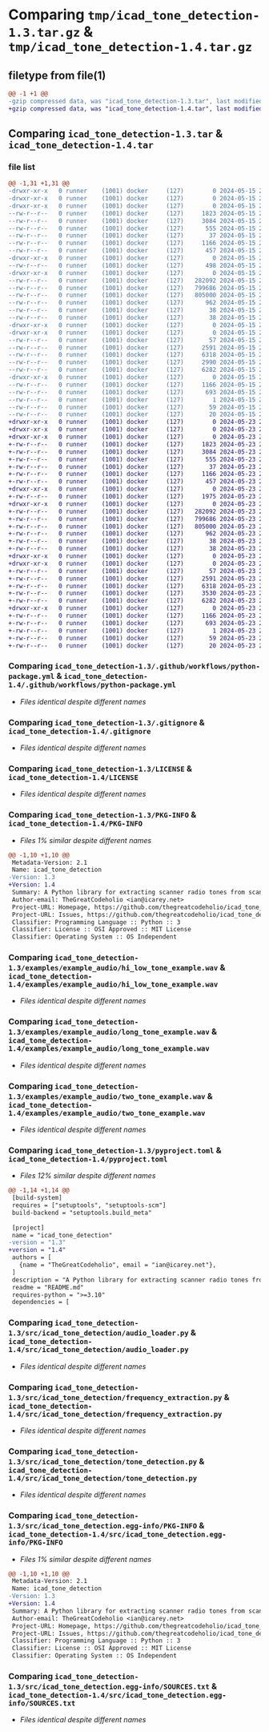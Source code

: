 # Comparing `tmp/icad_tone_detection-1.3.tar.gz` & `tmp/icad_tone_detection-1.4.tar.gz`

## filetype from file(1)

```diff
@@ -1 +1 @@
-gzip compressed data, was "icad_tone_detection-1.3.tar", last modified: Wed May 15 23:39:45 2024, max compression
+gzip compressed data, was "icad_tone_detection-1.4.tar", last modified: Thu May 23 21:06:24 2024, max compression
```

## Comparing `icad_tone_detection-1.3.tar` & `icad_tone_detection-1.4.tar`

### file list

```diff
@@ -1,31 +1,31 @@
-drwxr-xr-x   0 runner    (1001) docker     (127)        0 2024-05-15 23:39:45.563603 icad_tone_detection-1.3/
-drwxr-xr-x   0 runner    (1001) docker     (127)        0 2024-05-15 23:39:45.555603 icad_tone_detection-1.3/.github/
-drwxr-xr-x   0 runner    (1001) docker     (127)        0 2024-05-15 23:39:45.559603 icad_tone_detection-1.3/.github/workflows/
--rw-r--r--   0 runner    (1001) docker     (127)     1823 2024-05-15 23:39:31.000000 icad_tone_detection-1.3/.github/workflows/python-package.yml
--rw-r--r--   0 runner    (1001) docker     (127)     3084 2024-05-15 23:39:31.000000 icad_tone_detection-1.3/.gitignore
--rw-r--r--   0 runner    (1001) docker     (127)      555 2024-05-15 23:39:31.000000 icad_tone_detection-1.3/LICENSE
--rw-r--r--   0 runner    (1001) docker     (127)       37 2024-05-15 23:39:31.000000 icad_tone_detection-1.3/MANIFEST.in
--rw-r--r--   0 runner    (1001) docker     (127)     1166 2024-05-15 23:39:45.563603 icad_tone_detection-1.3/PKG-INFO
--rw-r--r--   0 runner    (1001) docker     (127)      457 2024-05-15 23:39:31.000000 icad_tone_detection-1.3/README.md
-drwxr-xr-x   0 runner    (1001) docker     (127)        0 2024-05-15 23:39:45.559603 icad_tone_detection-1.3/examples/
--rw-r--r--   0 runner    (1001) docker     (127)      498 2024-05-15 23:39:31.000000 icad_tone_detection-1.3/examples/detect_test.py
-drwxr-xr-x   0 runner    (1001) docker     (127)        0 2024-05-15 23:39:45.559603 icad_tone_detection-1.3/examples/example_audio/
--rw-r--r--   0 runner    (1001) docker     (127)   282092 2024-05-15 23:39:31.000000 icad_tone_detection-1.3/examples/example_audio/hi_low_tone_example.wav
--rw-r--r--   0 runner    (1001) docker     (127)   799686 2024-05-15 23:39:31.000000 icad_tone_detection-1.3/examples/example_audio/long_tone_example.wav
--rw-r--r--   0 runner    (1001) docker     (127)   805000 2024-05-15 23:39:31.000000 icad_tone_detection-1.3/examples/example_audio/two_tone_example.wav
--rw-r--r--   0 runner    (1001) docker     (127)      962 2024-05-15 23:39:31.000000 icad_tone_detection-1.3/pyproject.toml
--rw-r--r--   0 runner    (1001) docker     (127)       38 2024-05-15 23:39:45.563603 icad_tone_detection-1.3/setup.cfg
--rw-r--r--   0 runner    (1001) docker     (127)       38 2024-05-15 23:39:31.000000 icad_tone_detection-1.3/setup.py
-drwxr-xr-x   0 runner    (1001) docker     (127)        0 2024-05-15 23:39:45.555603 icad_tone_detection-1.3/src/
-drwxr-xr-x   0 runner    (1001) docker     (127)        0 2024-05-15 23:39:45.563603 icad_tone_detection-1.3/src/icad_tone_detection/
--rw-r--r--   0 runner    (1001) docker     (127)       57 2024-05-15 23:39:31.000000 icad_tone_detection-1.3/src/icad_tone_detection/__init__.py
--rw-r--r--   0 runner    (1001) docker     (127)     2591 2024-05-15 23:39:31.000000 icad_tone_detection-1.3/src/icad_tone_detection/audio_loader.py
--rw-r--r--   0 runner    (1001) docker     (127)     6318 2024-05-15 23:39:31.000000 icad_tone_detection-1.3/src/icad_tone_detection/frequency_extraction.py
--rw-r--r--   0 runner    (1001) docker     (127)     2990 2024-05-15 23:39:31.000000 icad_tone_detection-1.3/src/icad_tone_detection/main.py
--rw-r--r--   0 runner    (1001) docker     (127)     6282 2024-05-15 23:39:31.000000 icad_tone_detection-1.3/src/icad_tone_detection/tone_detection.py
-drwxr-xr-x   0 runner    (1001) docker     (127)        0 2024-05-15 23:39:45.563603 icad_tone_detection-1.3/src/icad_tone_detection.egg-info/
--rw-r--r--   0 runner    (1001) docker     (127)     1166 2024-05-15 23:39:45.000000 icad_tone_detection-1.3/src/icad_tone_detection.egg-info/PKG-INFO
--rw-r--r--   0 runner    (1001) docker     (127)      693 2024-05-15 23:39:45.000000 icad_tone_detection-1.3/src/icad_tone_detection.egg-info/SOURCES.txt
--rw-r--r--   0 runner    (1001) docker     (127)        1 2024-05-15 23:39:45.000000 icad_tone_detection-1.3/src/icad_tone_detection.egg-info/dependency_links.txt
--rw-r--r--   0 runner    (1001) docker     (127)       59 2024-05-15 23:39:45.000000 icad_tone_detection-1.3/src/icad_tone_detection.egg-info/requires.txt
--rw-r--r--   0 runner    (1001) docker     (127)       20 2024-05-15 23:39:45.000000 icad_tone_detection-1.3/src/icad_tone_detection.egg-info/top_level.txt
+drwxr-xr-x   0 runner    (1001) docker     (127)        0 2024-05-23 21:06:24.967977 icad_tone_detection-1.4/
+drwxr-xr-x   0 runner    (1001) docker     (127)        0 2024-05-23 21:06:24.959977 icad_tone_detection-1.4/.github/
+drwxr-xr-x   0 runner    (1001) docker     (127)        0 2024-05-23 21:06:24.963977 icad_tone_detection-1.4/.github/workflows/
+-rw-r--r--   0 runner    (1001) docker     (127)     1823 2024-05-23 21:06:13.000000 icad_tone_detection-1.4/.github/workflows/python-package.yml
+-rw-r--r--   0 runner    (1001) docker     (127)     3084 2024-05-23 21:06:13.000000 icad_tone_detection-1.4/.gitignore
+-rw-r--r--   0 runner    (1001) docker     (127)      555 2024-05-23 21:06:13.000000 icad_tone_detection-1.4/LICENSE
+-rw-r--r--   0 runner    (1001) docker     (127)       37 2024-05-23 21:06:13.000000 icad_tone_detection-1.4/MANIFEST.in
+-rw-r--r--   0 runner    (1001) docker     (127)     1166 2024-05-23 21:06:24.967977 icad_tone_detection-1.4/PKG-INFO
+-rw-r--r--   0 runner    (1001) docker     (127)      457 2024-05-23 21:06:13.000000 icad_tone_detection-1.4/README.md
+drwxr-xr-x   0 runner    (1001) docker     (127)        0 2024-05-23 21:06:24.963977 icad_tone_detection-1.4/examples/
+-rw-r--r--   0 runner    (1001) docker     (127)     1975 2024-05-23 21:06:13.000000 icad_tone_detection-1.4/examples/detect_test.py
+drwxr-xr-x   0 runner    (1001) docker     (127)        0 2024-05-23 21:06:24.963977 icad_tone_detection-1.4/examples/example_audio/
+-rw-r--r--   0 runner    (1001) docker     (127)   282092 2024-05-23 21:06:13.000000 icad_tone_detection-1.4/examples/example_audio/hi_low_tone_example.wav
+-rw-r--r--   0 runner    (1001) docker     (127)   799686 2024-05-23 21:06:13.000000 icad_tone_detection-1.4/examples/example_audio/long_tone_example.wav
+-rw-r--r--   0 runner    (1001) docker     (127)   805000 2024-05-23 21:06:13.000000 icad_tone_detection-1.4/examples/example_audio/two_tone_example.wav
+-rw-r--r--   0 runner    (1001) docker     (127)      962 2024-05-23 21:06:13.000000 icad_tone_detection-1.4/pyproject.toml
+-rw-r--r--   0 runner    (1001) docker     (127)       38 2024-05-23 21:06:24.967977 icad_tone_detection-1.4/setup.cfg
+-rw-r--r--   0 runner    (1001) docker     (127)       38 2024-05-23 21:06:13.000000 icad_tone_detection-1.4/setup.py
+drwxr-xr-x   0 runner    (1001) docker     (127)        0 2024-05-23 21:06:24.959977 icad_tone_detection-1.4/src/
+drwxr-xr-x   0 runner    (1001) docker     (127)        0 2024-05-23 21:06:24.967977 icad_tone_detection-1.4/src/icad_tone_detection/
+-rw-r--r--   0 runner    (1001) docker     (127)       57 2024-05-23 21:06:13.000000 icad_tone_detection-1.4/src/icad_tone_detection/__init__.py
+-rw-r--r--   0 runner    (1001) docker     (127)     2591 2024-05-23 21:06:13.000000 icad_tone_detection-1.4/src/icad_tone_detection/audio_loader.py
+-rw-r--r--   0 runner    (1001) docker     (127)     6318 2024-05-23 21:06:13.000000 icad_tone_detection-1.4/src/icad_tone_detection/frequency_extraction.py
+-rw-r--r--   0 runner    (1001) docker     (127)     3530 2024-05-23 21:06:13.000000 icad_tone_detection-1.4/src/icad_tone_detection/main.py
+-rw-r--r--   0 runner    (1001) docker     (127)     6282 2024-05-23 21:06:13.000000 icad_tone_detection-1.4/src/icad_tone_detection/tone_detection.py
+drwxr-xr-x   0 runner    (1001) docker     (127)        0 2024-05-23 21:06:24.967977 icad_tone_detection-1.4/src/icad_tone_detection.egg-info/
+-rw-r--r--   0 runner    (1001) docker     (127)     1166 2024-05-23 21:06:24.000000 icad_tone_detection-1.4/src/icad_tone_detection.egg-info/PKG-INFO
+-rw-r--r--   0 runner    (1001) docker     (127)      693 2024-05-23 21:06:24.000000 icad_tone_detection-1.4/src/icad_tone_detection.egg-info/SOURCES.txt
+-rw-r--r--   0 runner    (1001) docker     (127)        1 2024-05-23 21:06:24.000000 icad_tone_detection-1.4/src/icad_tone_detection.egg-info/dependency_links.txt
+-rw-r--r--   0 runner    (1001) docker     (127)       59 2024-05-23 21:06:24.000000 icad_tone_detection-1.4/src/icad_tone_detection.egg-info/requires.txt
+-rw-r--r--   0 runner    (1001) docker     (127)       20 2024-05-23 21:06:24.000000 icad_tone_detection-1.4/src/icad_tone_detection.egg-info/top_level.txt
```

### Comparing `icad_tone_detection-1.3/.github/workflows/python-package.yml` & `icad_tone_detection-1.4/.github/workflows/python-package.yml`

 * *Files identical despite different names*

### Comparing `icad_tone_detection-1.3/.gitignore` & `icad_tone_detection-1.4/.gitignore`

 * *Files identical despite different names*

### Comparing `icad_tone_detection-1.3/LICENSE` & `icad_tone_detection-1.4/LICENSE`

 * *Files identical despite different names*

### Comparing `icad_tone_detection-1.3/PKG-INFO` & `icad_tone_detection-1.4/PKG-INFO`

 * *Files 1% similar despite different names*

```diff
@@ -1,10 +1,10 @@
 Metadata-Version: 2.1
 Name: icad_tone_detection
-Version: 1.3
+Version: 1.4
 Summary: A Python library for extracting scanner radio tones from scanner audio.
 Author-email: TheGreatCodeholio <ian@icarey.net>
 Project-URL: Homepage, https://github.com/thegreatcodeholio/icad_tone_detection
 Project-URL: Issues, https://github.com/thegreatcodeholio/icad_tone_detection/issues
 Classifier: Programming Language :: Python :: 3
 Classifier: License :: OSI Approved :: MIT License
 Classifier: Operating System :: OS Independent
```

### Comparing `icad_tone_detection-1.3/examples/example_audio/hi_low_tone_example.wav` & `icad_tone_detection-1.4/examples/example_audio/hi_low_tone_example.wav`

 * *Files identical despite different names*

### Comparing `icad_tone_detection-1.3/examples/example_audio/long_tone_example.wav` & `icad_tone_detection-1.4/examples/example_audio/long_tone_example.wav`

 * *Files identical despite different names*

### Comparing `icad_tone_detection-1.3/examples/example_audio/two_tone_example.wav` & `icad_tone_detection-1.4/examples/example_audio/two_tone_example.wav`

 * *Files identical despite different names*

### Comparing `icad_tone_detection-1.3/pyproject.toml` & `icad_tone_detection-1.4/pyproject.toml`

 * *Files 12% similar despite different names*

```diff
@@ -1,14 +1,14 @@
 [build-system]
 requires = ["setuptools", "setuptools-scm"]
 build-backend = "setuptools.build_meta"
 
 [project]
 name = "icad_tone_detection"
-version = "1.3"
+version = "1.4"
 authors = [
   {name = "TheGreatCodeholio", email = "ian@icarey.net"},
 ]
 description = "A Python library for extracting scanner radio tones from scanner audio."
 readme = "README.md"
 requires-python = ">=3.10"
 dependencies = [
```

### Comparing `icad_tone_detection-1.3/src/icad_tone_detection/audio_loader.py` & `icad_tone_detection-1.4/src/icad_tone_detection/audio_loader.py`

 * *Files identical despite different names*

### Comparing `icad_tone_detection-1.3/src/icad_tone_detection/frequency_extraction.py` & `icad_tone_detection-1.4/src/icad_tone_detection/frequency_extraction.py`

 * *Files identical despite different names*

### Comparing `icad_tone_detection-1.3/src/icad_tone_detection/tone_detection.py` & `icad_tone_detection-1.4/src/icad_tone_detection/tone_detection.py`

 * *Files identical despite different names*

### Comparing `icad_tone_detection-1.3/src/icad_tone_detection.egg-info/PKG-INFO` & `icad_tone_detection-1.4/src/icad_tone_detection.egg-info/PKG-INFO`

 * *Files 1% similar despite different names*

```diff
@@ -1,10 +1,10 @@
 Metadata-Version: 2.1
 Name: icad_tone_detection
-Version: 1.3
+Version: 1.4
 Summary: A Python library for extracting scanner radio tones from scanner audio.
 Author-email: TheGreatCodeholio <ian@icarey.net>
 Project-URL: Homepage, https://github.com/thegreatcodeholio/icad_tone_detection
 Project-URL: Issues, https://github.com/thegreatcodeholio/icad_tone_detection/issues
 Classifier: Programming Language :: Python :: 3
 Classifier: License :: OSI Approved :: MIT License
 Classifier: Operating System :: OS Independent
```

### Comparing `icad_tone_detection-1.3/src/icad_tone_detection.egg-info/SOURCES.txt` & `icad_tone_detection-1.4/src/icad_tone_detection.egg-info/SOURCES.txt`

 * *Files identical despite different names*

